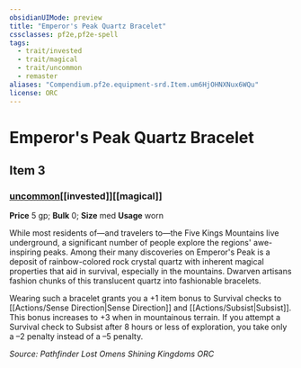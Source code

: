 ```yaml
---
obsidianUIMode: preview
title: "Emperor's Peak Quartz Bracelet"
cssclasses: pf2e,pf2e-spell
tags:
  - trait/invested
  - trait/magical
  - trait/uncommon
  - remaster
aliases: "Compendium.pf2e.equipment-srd.Item.um6HjOHNXNux6WQu"
license: ORC
---
```

# Emperor's Peak Quartz Bracelet
## Item 3
### [uncommon](uncommon "Uncommon Rarity Trait")[[invested]][[magical]]


**Price** 5 gp; 
**Bulk** 0; **Size** med
**Usage** worn

While most residents of—and travelers to—the Five Kings Mountains live underground, a significant number of people explore the regions' awe-inspiring peaks. Among their many discoveries on Emperor's Peak is a deposit of rainbow-colored rock crystal quartz with inherent magical properties that aid in survival, especially in the mountains. Dwarven artisans fashion chunks of this translucent quartz into fashionable bracelets.

Wearing such a bracelet grants you a +1 item bonus to Survival checks to [[Actions/Sense Direction|Sense Direction]] and [[Actions/Subsist|Subsist]]. This bonus increases to +3 when in mountainous terrain. If you attempt a Survival check to Subsist after 8 hours or less of exploration, you take only a –2 penalty instead of a –5 penalty.

*Source: Pathfinder Lost Omens Shining Kingdoms*
*ORC*